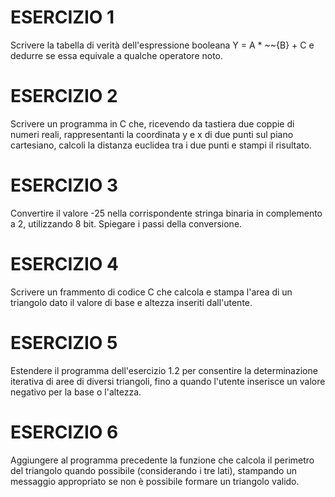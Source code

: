 # ESERCIZIO 1
Scrivere la tabella di verità dell'espressione booleana Y = A * ~~{B} + C e dedurre se essa equivale a qualche operatore noto.

# ESERCIZIO 2
Scrivere un programma in C che, ricevendo da tastiera due coppie di numeri reali, rappresentanti la coordinata y e x di due punti sul piano cartesiano, calcoli la distanza euclidea tra i due punti e stampi il risultato.

# ESERCIZIO 3
Convertire il valore -25 nella corrispondente stringa binaria in complemento a 2, utilizzando 8 bit. Spiegare i passi della conversione.

# ESERCIZIO 4
Scrivere un frammento di codice C che calcola e stampa l'area di un triangolo dato il valore di base e altezza inseriti dall'utente.

# ESERCIZIO 5
Estendere il programma dell'esercizio 1.2 per consentire la determinazione iterativa di aree di diversi triangoli, fino a quando l'utente inserisce un valore negativo per la base o l'altezza.

# ESERCIZIO 6
Aggiungere al programma precedente la funzione che calcola il perimetro del triangolo quando possibile (considerando i tre lati), stampando un messaggio appropriato se non è possibile formare un triangolo valido.
